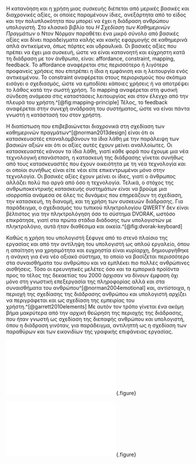 

Η κατανόηση και η χρήση μιας συσκευής διέπεται από μερικές βασικές και διαχρονικές αξίες, οι οποίες παραμένουν ίδιες, ανεξάρτητα από το είδος και την πολυπλοκότητα που μπορεί να έχει η διάδραση ανθρώπου υπολογιστή. Στο κλασικό βιβλίο του *Η Σχεδίαση των Καθημερινών Πραγμάτων* ο Ντον Νόρμαν παραθέτει ένα μικρό σύνολο από βασικές αξίες και δίνει παραδείγματα καλής και κακής εφαρμογής σε καθημερινά απλά αντικείμενα, όπως πόρτες και υδραυλικά. Οι βασικές αξίες που πρέπει να έχει μια συσκευή, ώστε να είναι κατανοητή και εύχρηστη κατά τη διάδραση με τον άνθρωπο, είναι: affordance, constraint, mapping, feedback. Το affordance αναφέρεται στις περισσότερο ή λιγότερο προφανείς χρήσεις που επιτρέπει η ίδια η εμφάνιση και η λειτουργία ενός αντικειμένου. Το constraint αναφέρεται στους περιορισμούς που σκόπιμα εισάγει ο σχεδιασμός, ώστε να εμποδίσει κάποιες χρήσεις ή να αποτρέψει το λάθος κατά την σωστή χρήση. Το mapping αναφέρεται στη φυσική σύνδεση ανάμεσα στις καταστάσεις λειτουργίας και στον έλεγχο από την πλευρά του χρήστη.^[@fig:mapping-principle] Τέλος, το feedback αναφέρεται στην συνεχή ανάδραση του συστήματος, ώστε να είναι πάντα γνωστή η κατάστασή του στον χρήστη.


Η διαπίστωση που επιβεβαιώνεται διαχρονικά στη σχεδίαση των καθημερινών πραγμάτων^[@norman2013design] είναι ότι οι κατασκευαστές επαναλαμβάνουν τα ίδια λάθη με την παράλειψη των βασικών αξιών και ότι οι αξίες αυτές έχουν μείνει αναλλοίωτες. Οι κατασκευαστές κάνουν τα ίδια λάθη, γιατί κάθε φορά που έχουμε μια νέα τεχνολογική επανάσταση, η κατασκευή της διάδρασης γίνεται συνήθως από τους κατασκευαστές που έχουν οικειότητα με τη νέα τεχνολογία και οι οποίοι συνήθως είναι είτε νέοι είτε επικεντρωμένοι μόνο στην τεχνολογία. Οι βασικές αξίες έχουν μείνει οι ίδιες, γιατί ο άνθρωπος αλλάζει πολύ πιο αργά από όσο η τεχνολογία. Τελικά, ο στόχος της ανθρωποκεντρικής κατασκευής συστημάτων είναι να βρούμε μια ισορροπία ανάμεσα σε όλες τις δυνάμεις που επηρεάζουν τη σχεδίαση, την κατασκευή, τη διανομή, και τη χρήση των συσκευών διάδρασης. Για παράδειγμα, ο σχεδιασμός του τυπικού πληκτρολογίου QWERTY δεν είναι βέλτιστος για την πληκτρολόγηση όσο το σύστημα DVORAK, ωστόσο επικράτησε, γιατί στα πρώτα στάδια διάδοσης των υπολογιστών με πληκτρολόγιο, αυτά ήταν διαθέσιμα και οικεία.^[@fig:dvorak-keyboard]


Καθώς η χρήση του υπολογιστή ξέφυγε από το στενό πλαίσιο της εργασίας και από την αντίληψη του υπολογιστή ως απλού εργαλείο, όπου η απαίτηση για χρησιμότητα και ευχρηστία είναι κυρίαρχη, δημιουργήθηκε η ανάγκη για ένα νέο αξιακό σύστημα, το οποίο να βασίζεται περισσότερο στα συναισθήματα του ανθρώπου και να εμπλέκει πιο πολλές ανθρώπινες αισθήσεις. Τόσο οι ερευνητικές μελέτες όσο και τα εμπορικά προϊόντα προς το τέλος της δεκαετίας του 2000 άρχισαν να δίνουν έμφαση όχι μόνο στη γνωστική επεξεργασία της πληροφορίας αλλά και στα συναισθήματα του ανθρώπου^[@norman2004emotional] και, αντίστοιχα, η περιοχή της σχεδίασης της διάδρασης ανθρώπου και υπολογιστή αρχίζει να περιγράφεται και ως σχεδίαση της εμπειρίας του χρήστη.^[@garrett2010elements] Με αυτόν τον τρόπο γίνεται ένα ακόμη βήμα μακρύτερα από την αρχική θεώρηση της περιοχής της διάδρασης, που ήταν γνωστή ως σχεδίαση της διεπαφής ανθρώπου και υπολογιστή, όπου η διάδραση γινόταν, για παράδειγμα, αντιληπτή ως η σχεδίαση των παραθύρων και των εικονιδίων της γραφικής επιφάνειας εργασίας.

![](mapping-principle.md){.figure}

![](dvorak-keyboard.md){.figure}
